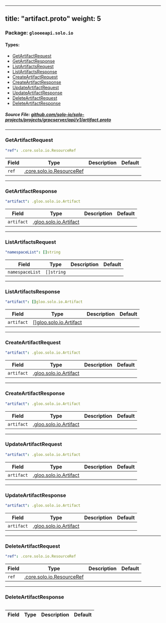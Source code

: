 
---
title: "artifact.proto"
weight: 5
---

<!-- Code generated by solo-kit. DO NOT EDIT. -->


### Package: `glooeeapi.solo.io` 
#### Types:


- [GetArtifactRequest](#getartifactrequest)
- [GetArtifactResponse](#getartifactresponse)
- [ListArtifactsRequest](#listartifactsrequest)
- [ListArtifactsResponse](#listartifactsresponse)
- [CreateArtifactRequest](#createartifactrequest)
- [CreateArtifactResponse](#createartifactresponse)
- [UpdateArtifactRequest](#updateartifactrequest)
- [UpdateArtifactResponse](#updateartifactresponse)
- [DeleteArtifactRequest](#deleteartifactrequest)
- [DeleteArtifactResponse](#deleteartifactresponse)
  



##### Source File: [github.com/solo-io/solo-projects/projects/grpcserver/api/v1/artifact.proto](https://github.com/solo-io/solo-projects/blob/master/projects/grpcserver/api/v1/artifact.proto)





---
### GetArtifactRequest



```yaml
"ref": .core.solo.io.ResourceRef

```

| Field | Type | Description | Default |
| ----- | ---- | ----------- |----------- | 
| `ref` | [.core.solo.io.ResourceRef](../../../../../../solo-kit/api/v1/ref.proto.sk#resourceref) |  |  |




---
### GetArtifactResponse



```yaml
"artifact": .gloo.solo.io.Artifact

```

| Field | Type | Description | Default |
| ----- | ---- | ----------- |----------- | 
| `artifact` | [.gloo.solo.io.Artifact](../../../../../../gloo/projects/gloo/api/v1/artifact.proto.sk#artifact) |  |  |




---
### ListArtifactsRequest



```yaml
"namespaceList": []string

```

| Field | Type | Description | Default |
| ----- | ---- | ----------- |----------- | 
| `namespaceList` | `[]string` |  |  |




---
### ListArtifactsResponse



```yaml
"artifact": []gloo.solo.io.Artifact

```

| Field | Type | Description | Default |
| ----- | ---- | ----------- |----------- | 
| `artifact` | [[]gloo.solo.io.Artifact](../../../../../../gloo/projects/gloo/api/v1/artifact.proto.sk#artifact) |  |  |




---
### CreateArtifactRequest



```yaml
"artifact": .gloo.solo.io.Artifact

```

| Field | Type | Description | Default |
| ----- | ---- | ----------- |----------- | 
| `artifact` | [.gloo.solo.io.Artifact](../../../../../../gloo/projects/gloo/api/v1/artifact.proto.sk#artifact) |  |  |




---
### CreateArtifactResponse



```yaml
"artifact": .gloo.solo.io.Artifact

```

| Field | Type | Description | Default |
| ----- | ---- | ----------- |----------- | 
| `artifact` | [.gloo.solo.io.Artifact](../../../../../../gloo/projects/gloo/api/v1/artifact.proto.sk#artifact) |  |  |




---
### UpdateArtifactRequest



```yaml
"artifact": .gloo.solo.io.Artifact

```

| Field | Type | Description | Default |
| ----- | ---- | ----------- |----------- | 
| `artifact` | [.gloo.solo.io.Artifact](../../../../../../gloo/projects/gloo/api/v1/artifact.proto.sk#artifact) |  |  |




---
### UpdateArtifactResponse



```yaml
"artifact": .gloo.solo.io.Artifact

```

| Field | Type | Description | Default |
| ----- | ---- | ----------- |----------- | 
| `artifact` | [.gloo.solo.io.Artifact](../../../../../../gloo/projects/gloo/api/v1/artifact.proto.sk#artifact) |  |  |




---
### DeleteArtifactRequest



```yaml
"ref": .core.solo.io.ResourceRef

```

| Field | Type | Description | Default |
| ----- | ---- | ----------- |----------- | 
| `ref` | [.core.solo.io.ResourceRef](../../../../../../solo-kit/api/v1/ref.proto.sk#resourceref) |  |  |




---
### DeleteArtifactResponse



```yaml

```

| Field | Type | Description | Default |
| ----- | ---- | ----------- |----------- | 





<!-- Start of HubSpot Embed Code -->
<script type="text/javascript" id="hs-script-loader" async defer src="//js.hs-scripts.com/5130874.js"></script>
<!-- End of HubSpot Embed Code -->
